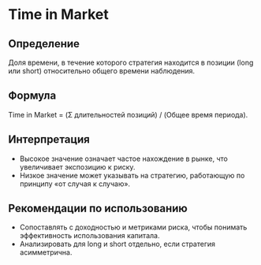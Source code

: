 # Time in Market

## Определение
Доля времени, в течение которого стратегия находится в позиции (long или short) относительно общего времени наблюдения.

## Формула
Time in Market = (Σ длительностей позиций) / (Общее время периода).

## Интерпретация
- Высокое значение означает частое нахождение в рынке, что увеличивает экспозицию к риску.
- Низкое значение может указывать на стратегию, работающую по принципу «от случая к случаю».

## Рекомендации по использованию
- Сопоставлять с доходностью и метриками риска, чтобы понимать эффективность использования капитала.
- Анализировать для long и short отдельно, если стратегия асимметрична.
